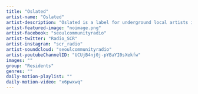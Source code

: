 ```yaml
---
title: "Oslated"	
artist-name: "Oslated"	
artist-description: "Oslated is a label for underground local artists in and around Seoul. We have been building a platform that assembles talented local underground musicians and supports them. We have been managing an international podcast series and local parties in Seoul. Also by releasing albums, we have been introducing talented local artists to listeners."	
artist-featured-image: "noimage.png"	
artist-facebook: "seoulcommunityradio"	
artist-twitter: "Radio_SCR"	
artist-instagram: "scr_radio"	
artist-soundcloud: "seoulcommunityradio"	
artist-youtubeChannelID: "UCUjB4nj0j-pYBaYI0sXekfw"	
images: ""	
group: "Residents"	
genres: ""	
daily-motion-playlist: ""	
daily-motion-video: "x6pwxwq"		
---
```


